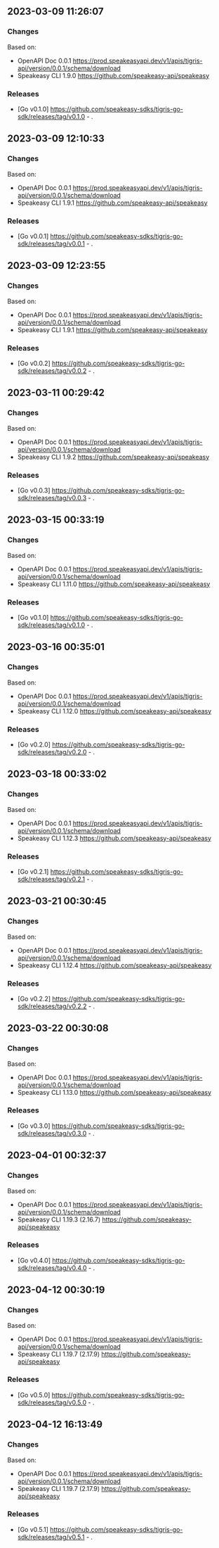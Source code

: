 

## 2023-03-09 11:26:07
### Changes
Based on:
- OpenAPI Doc 0.0.1 https://prod.speakeasyapi.dev/v1/apis/tigris-api/version/0.0.1/schema/download
- Speakeasy CLI 1.9.0 https://github.com/speakeasy-api/speakeasy
### Releases
- [Go v0.1.0] https://github.com/speakeasy-sdks/tigris-go-sdk/releases/tag/v0.1.0 - .

## 2023-03-09 12:10:33
### Changes
Based on:
- OpenAPI Doc 0.0.1 https://prod.speakeasyapi.dev/v1/apis/tigris-api/version/0.0.1/schema/download
- Speakeasy CLI 1.9.1 https://github.com/speakeasy-api/speakeasy
### Releases
- [Go v0.0.1] https://github.com/speakeasy-sdks/tigris-go-sdk/releases/tag/v0.0.1 - .

## 2023-03-09 12:23:55
### Changes
Based on:
- OpenAPI Doc 0.0.1 https://prod.speakeasyapi.dev/v1/apis/tigris-api/version/0.0.1/schema/download
- Speakeasy CLI 1.9.1 https://github.com/speakeasy-api/speakeasy
### Releases
- [Go v0.0.2] https://github.com/speakeasy-sdks/tigris-go-sdk/releases/tag/v0.0.2 - .

## 2023-03-11 00:29:42
### Changes
Based on:
- OpenAPI Doc 0.0.1 https://prod.speakeasyapi.dev/v1/apis/tigris-api/version/0.0.1/schema/download
- Speakeasy CLI 1.9.2 https://github.com/speakeasy-api/speakeasy
### Releases
- [Go v0.0.3] https://github.com/speakeasy-sdks/tigris-go-sdk/releases/tag/v0.0.3 - .

## 2023-03-15 00:33:19
### Changes
Based on:
- OpenAPI Doc 0.0.1 https://prod.speakeasyapi.dev/v1/apis/tigris-api/version/0.0.1/schema/download
- Speakeasy CLI 1.11.0 https://github.com/speakeasy-api/speakeasy
### Releases
- [Go v0.1.0] https://github.com/speakeasy-sdks/tigris-go-sdk/releases/tag/v0.1.0 - .

## 2023-03-16 00:35:01
### Changes
Based on:
- OpenAPI Doc 0.0.1 https://prod.speakeasyapi.dev/v1/apis/tigris-api/version/0.0.1/schema/download
- Speakeasy CLI 1.12.0 https://github.com/speakeasy-api/speakeasy
### Releases
- [Go v0.2.0] https://github.com/speakeasy-sdks/tigris-go-sdk/releases/tag/v0.2.0 - .

## 2023-03-18 00:33:02
### Changes
Based on:
- OpenAPI Doc 0.0.1 https://prod.speakeasyapi.dev/v1/apis/tigris-api/version/0.0.1/schema/download
- Speakeasy CLI 1.12.3 https://github.com/speakeasy-api/speakeasy
### Releases
- [Go v0.2.1] https://github.com/speakeasy-sdks/tigris-go-sdk/releases/tag/v0.2.1 - .

## 2023-03-21 00:30:45
### Changes
Based on:
- OpenAPI Doc 0.0.1 https://prod.speakeasyapi.dev/v1/apis/tigris-api/version/0.0.1/schema/download
- Speakeasy CLI 1.12.4 https://github.com/speakeasy-api/speakeasy
### Releases
- [Go v0.2.2] https://github.com/speakeasy-sdks/tigris-go-sdk/releases/tag/v0.2.2 - .

## 2023-03-22 00:30:08
### Changes
Based on:
- OpenAPI Doc 0.0.1 https://prod.speakeasyapi.dev/v1/apis/tigris-api/version/0.0.1/schema/download
- Speakeasy CLI 1.13.0 https://github.com/speakeasy-api/speakeasy
### Releases
- [Go v0.3.0] https://github.com/speakeasy-sdks/tigris-go-sdk/releases/tag/v0.3.0 - .

## 2023-04-01 00:32:37
### Changes
Based on:
- OpenAPI Doc 0.0.1 https://prod.speakeasyapi.dev/v1/apis/tigris-api/version/0.0.1/schema/download
- Speakeasy CLI 1.19.3 (2.16.7) https://github.com/speakeasy-api/speakeasy
### Releases
- [Go v0.4.0] https://github.com/speakeasy-sdks/tigris-go-sdk/releases/tag/v0.4.0 - .

## 2023-04-12 00:30:19
### Changes
Based on:
- OpenAPI Doc 0.0.1 https://prod.speakeasyapi.dev/v1/apis/tigris-api/version/0.0.1/schema/download
- Speakeasy CLI 1.19.7 (2.17.9) https://github.com/speakeasy-api/speakeasy
### Releases
- [Go v0.5.0] https://github.com/speakeasy-sdks/tigris-go-sdk/releases/tag/v0.5.0 - .

## 2023-04-12 16:13:49
### Changes
Based on:
- OpenAPI Doc 0.0.1 https://prod.speakeasyapi.dev/v1/apis/tigris-api/version/0.0.1/schema/download
- Speakeasy CLI 1.19.7 (2.17.9) https://github.com/speakeasy-api/speakeasy
### Releases
- [Go v0.5.1] https://github.com/speakeasy-sdks/tigris-go-sdk/releases/tag/v0.5.1 - .